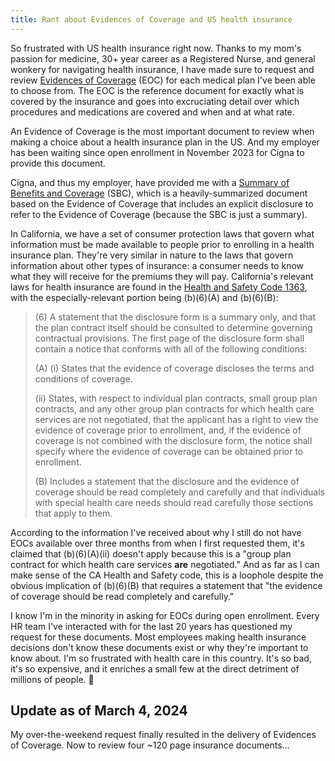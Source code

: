```yaml
---
title: Rant about Evidences of Coverage and US health insurance
---
```


So frustrated with US health insurance right now. Thanks to my mom's passion for medicine, 30+ year career as a Registered Nurse, and general wonkery for navigating health insurance, I have made sure to request and review [Evidences of Coverage][eoc] (EOC) for each medical plan I've been able to choose from. The EOC is the reference document for exactly what is covered by the insurance and goes into excruciating detail over which procedures and medications are covered and when and at what rate.

An Evidence of Coverage is the most important document to review when making a choice about a health insurance plan in the US. And my employer has been waiting since open enrollment in November 2023 for Cigna to provide this document.

Cigna, and thus my employer, have provided me with a [Summary of Benefits and Coverage][sbc] (SBC), which is a heavily-summarized document based on the Evidence of Coverage that includes an explicit disclosure to refer to the Evidence of Coverage (because the SBC is just a summary).

In California, we have a set of consumer protection laws that govern what information must be made available to people prior to enrolling in a health insurance plan. They're very similar in nature to the laws that govern information about other types of insurance: a consumer needs to know what they will receive for the premiums they will pay. California's relevant laws for health insurance are found in the [Health and Safety Code 1363][hsc1363], with the especially-relevant portion being (b)(6)(A) and (b)(6)(B):

> (6) A statement that the disclosure form is a summary only, and that the plan contract itself should be consulted to determine governing contractual provisions. The first page of the disclosure form shall contain a notice that conforms with all of the following conditions:
>
> (A) (i) States that the evidence of coverage discloses the terms and conditions of coverage.
>
> (ii) States, with respect to individual plan contracts, small group plan contracts, and any other group plan contracts for which health care services are not negotiated, that the applicant has a right to view the evidence of coverage prior to enrollment, and, if the evidence of coverage is not combined with the disclosure form, the notice shall specify where the evidence of coverage can be obtained prior to enrollment.
>
> (B) Includes a statement that the disclosure and the evidence of coverage should be read completely and carefully and that individuals with special health care needs should read carefully those sections that apply to them.

According to the information I've received about why I still do not have EOCs available over three months from when I first requested them, it's claimed that (b)(6)(A)(ii) doesn't apply because this is a "group plan contract for which health care services **are** negotiated." And as far as I can make sense of the CA Health and Safety code, this is a loophole despite the obvious implication of (b)(6)(B) that requires a statement that "the evidence of coverage should be read completely and carefully."

I know I'm in the minority in asking for EOCs during open enrollment. Every HR team I've interacted with for the last 20 years has questioned my request for these documents. Most employees making health insurance decisions don't know these documents exist or why they're important to know about. I'm so frustrated with health care in this country. It's so bad, it's so expensive, and it enriches a small few at the direct detriment of millions of people. 🤬

## Update as of March 4, 2024

My over-the-weekend request finally resulted in the delivery of Evidences of Coverage. Now to review four ~120 page insurance documents...

[eoc]: https://www.insurance.ca.gov/01-consumers/110-health/30-have/understand-policy.cfm
[sbc]: https://www.insurance.ca.gov/0250-insurers/0300-insurers/0100-applications/hpab/SBC-Translated-Templates.cfm
[hsc1363]: https://leginfo.legislature.ca.gov/faces/codes_displaySection.xhtml?lawCode=HSC&sectionNum=1363.
